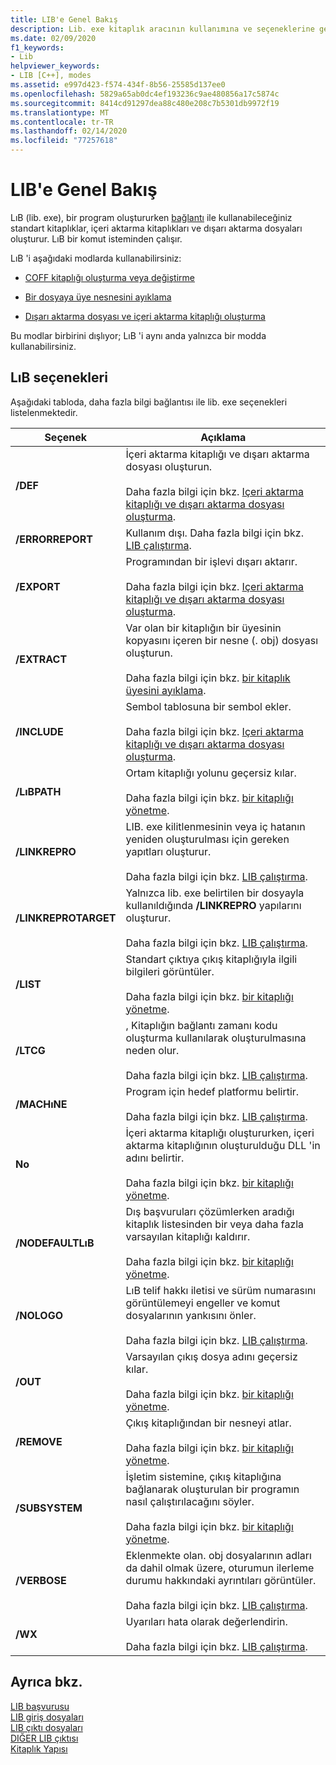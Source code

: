 ```yaml
---
title: LIB'e Genel Bakış
description: Lib. exe kitaplık aracının kullanımına ve seçeneklerine genel bakış.
ms.date: 02/09/2020
f1_keywords:
- Lib
helpviewer_keywords:
- LIB [C++], modes
ms.assetid: e997d423-f574-434f-8b56-25585d137ee0
ms.openlocfilehash: 5829a65ab0dc4ef193236c9ae480856a17c5874c
ms.sourcegitcommit: 8414cd91297dea88c480e208c7b5301db9972f19
ms.translationtype: MT
ms.contentlocale: tr-TR
ms.lasthandoff: 02/14/2020
ms.locfileid: "77257618"
---
```

# <a name="overview-of-lib"></a>LIB'e Genel Bakış

LıB (lib. exe), bir program oluştururken [bağlantı](linker-options.md) ile kullanabileceğiniz standart kitaplıklar, içeri aktarma kitaplıkları ve dışarı aktarma dosyaları oluşturur. LıB bir komut isteminden çalışır.

LıB 'i aşağıdaki modlarda kullanabilirsiniz:

- [COFF kitaplığı oluşturma veya değiştirme](managing-a-library.md)

- [Bir dosyaya üye nesnesini ayıklama](extracting-a-library-member.md)

- [Dışarı aktarma dosyası ve içeri aktarma kitaplığı oluşturma](working-with-import-libraries-and-export-files.md)

Bu modlar birbirini dışlıyor; LıB 'i aynı anda yalnızca bir modda kullanabilirsiniz.

## <a name="lib-options"></a>LıB seçenekleri

Aşağıdaki tabloda, daha fazla bilgi bağlantısı ile lib. exe seçenekleri listelenmektedir.

|Seçenek|Açıklama|
|-|-|
|**/DEF**|İçeri aktarma kitaplığı ve dışarı aktarma dosyası oluşturun.<br/><br/>Daha fazla bilgi için bkz. [Içeri aktarma kitaplığı ve dışarı aktarma dosyası oluşturma](building-an-import-library-and-export-file.md).|
|**/ERRORREPORT**| Kullanım dışı. Daha fazla bilgi için bkz. [LIB çalıştırma](running-lib.md).|
|**/EXPORT**|   Programından bir işlevi dışarı aktarır.<br/><br/>Daha fazla bilgi için bkz. [Içeri aktarma kitaplığı ve dışarı aktarma dosyası oluşturma](building-an-import-library-and-export-file.md).|
|**/EXTRACT**|   Var olan bir kitaplığın bir üyesinin kopyasını içeren bir nesne (. obj) dosyası oluşturun.<br/><br/>Daha fazla bilgi için bkz. [bir kitaplık üyesini ayıklama](extracting-a-library-member.md).|
|**/INCLUDE**|   Sembol tablosuna bir sembol ekler.<br/><br/>Daha fazla bilgi için bkz. [Içeri aktarma kitaplığı ve dışarı aktarma dosyası oluşturma](building-an-import-library-and-export-file.md).|
|**/LıBPATH**|   Ortam kitaplığı yolunu geçersiz kılar.<br/><br/>Daha fazla bilgi için bkz. [bir kitaplığı yönetme](managing-a-library.md).|
|**/LINKREPRO**|   LIB. exe kilitlenmesinin veya iç hatanın yeniden oluşturulması için gereken yapıtları oluşturur.<br/><br/>Daha fazla bilgi için bkz. [LIB çalıştırma](running-lib.md).|
|**/LINKREPROTARGET**|   Yalnızca lib. exe belirtilen bir dosyayla kullanıldığında **/LINKREPRO** yapılarını oluşturur.<br/><br/>Daha fazla bilgi için bkz. [LIB çalıştırma](running-lib.md).|
|**/LIST**|   Standart çıktıya çıkış kitaplığıyla ilgili bilgileri görüntüler.<br/><br/>Daha fazla bilgi için bkz. [bir kitaplığı yönetme](managing-a-library.md).|
|**/LTCG**|   , Kitaplığın bağlantı zamanı kodu oluşturma kullanılarak oluşturulmasına neden olur.<br/><br/>Daha fazla bilgi için bkz. [LIB çalıştırma](running-lib.md).|
|**/MACHıNE**|   Program için hedef platformu belirtir.<br/><br/>Daha fazla bilgi için bkz. [LIB çalıştırma](running-lib.md).|
|**No**|   İçeri aktarma kitaplığı oluştururken, içeri aktarma kitaplığının oluşturulduğu DLL 'in adını belirtir.<br/><br/>Daha fazla bilgi için bkz. [bir kitaplığı yönetme](managing-a-library.md).|
|**/NODEFAULTLıB**|   Dış başvuruları çözümlerken aradığı kitaplık listesinden bir veya daha fazla varsayılan kitaplığı kaldırır.<br/><br/>Daha fazla bilgi için bkz. [bir kitaplığı yönetme](managing-a-library.md).|
|**/NOLOGO**|   LıB telif hakkı iletisi ve sürüm numarasını görüntülemeyi engeller ve komut dosyalarının yankısını önler.<br/><br/>Daha fazla bilgi için bkz. [LIB çalıştırma](running-lib.md).|
|**/OUT**|   Varsayılan çıkış dosya adını geçersiz kılar.<br/><br/>Daha fazla bilgi için bkz. [bir kitaplığı yönetme](managing-a-library.md).|
|**/REMOVE**|   Çıkış kitaplığından bir nesneyi atlar.<br/><br/>Daha fazla bilgi için bkz. [bir kitaplığı yönetme](managing-a-library.md).|
|**/SUBSYSTEM**|   İşletim sistemine, çıkış kitaplığına bağlanarak oluşturulan bir programın nasıl çalıştırılacağını söyler.<br/><br/>Daha fazla bilgi için bkz. [bir kitaplığı yönetme](managing-a-library.md).|
|**/VERBOSE**|   Eklenmekte olan. obj dosyalarının adları da dahil olmak üzere, oturumun ilerleme durumu hakkındaki ayrıntıları görüntüler.<br/><br/>Daha fazla bilgi için bkz. [LIB çalıştırma](running-lib.md).|
|**/WX**|   Uyarıları hata olarak değerlendirin.<br/><br/>Daha fazla bilgi için bkz. [LIB çalıştırma](running-lib.md).|

## <a name="see-also"></a>Ayrıca bkz.

[LIB başvurusu](lib-reference.md)\
[LIB giriş dosyaları](lib-input-files.md)\
[LIB çıktı dosyaları](lib-output-files.md)\
[DIĞER LIB çıktısı](other-lib-output.md)\
[Kitaplık Yapısı](structure-of-a-library.md)
